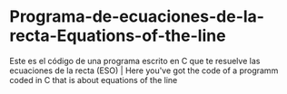 # Programa-de-ecuaciones-de-la-recta-Equations-of-the-line
Este es el código de una programa escrito en C que te resuelve las ecuaciones de la recta (ESO) | Here you've got the code of a programm coded in C that is about equations of the line
